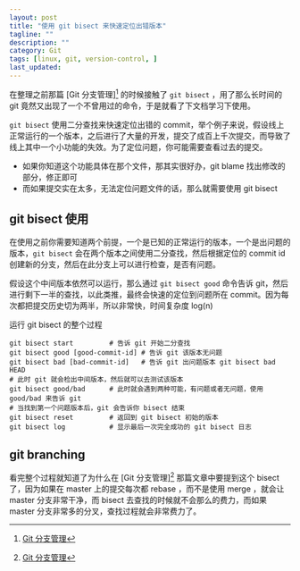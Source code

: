```yaml
---
layout: post
title: "使用 git bisect 来快速定位出错版本"
tagline: ""
description: ""
category: Git
tags: [linux, git, version-control, ]
last_updated:
---
```


在整理之前那篇 [Git 分支管理][^branching] 的时候接触了 `git bisect` ，用了那么长时间的 git 竟然又出现了一个不曾用过的命令，于是就看了下文档学习下使用。

`git bisect` 使用二分查找来快速定位出错的 commit，举个例子来说，假设线上正常运行的一个版本，之后进行了大量的开发，提交了成百上千次提交，而导致了线上其中一个小功能的失效。为了定位问题，你可能需要查看过去的提交。

- 如果你知道这个功能具体在那个文件，那其实很好办，git blame 找出修改的部分，修正即可
- 而如果提交实在太多，无法定位问题文件的话，那么就需要使用 git bisect

## git bisect 使用
在使用之前你需要知道两个前提，一个是已知的正常运行的版本，一个是出问题的版本，`git bisect` 会在两个版本之间使用二分查找，然后根据定位的 commit id 创建新的分支，然后在此分支上可以进行检查，是否有问题。

假设这个中间版本依然可以运行，那么通过 `git bisect good` 命令告诉 git，然后进行剩下一半的查找，以此类推，最终会快速的定位到问题所在 commit。因为每次都把提交历史切为两半，所以非常快，时间复杂度 log(n)

运行 git bisect 的整个过程

    git bisect start         # 告诉 git 开始二分查找
    git bisect good [good-commit-id] # 告诉 git 该版本无问题
    git bisect bad [bad-commit-id]   # 告诉 git 出问题版本 git bisect bad HEAD
    # 此时 git 就会检出中间版本，然后就可以去测试该版本
    git bisect good/bad      # 此时就会遇到两种可能，有问题或者无问题，使用 good/bad 来告诉 git
    # 当找到第一个问题版本后，git 会告诉你 bisect 结束
    git bisect reset         # 返回到 git bisect 初始的版本
    git bisect log           # 显示最后一次完全成功的 git bisect 日志

## git branching
看完整个过程就知道了为什么在 [Git 分支管理][^branching] 那篇文章中要提到这个 bisect 了，因为如果在 master 上的提交每次都 rebase ，而不是使用 merge ，就会让 master 分支非常干净，而 bisect 去查找的时候就不会那么的费力，而如果 master 分支非常多的分叉，查找过程就会非常费力了。

[^branching]: [Git 分支管理](/post/2018/04/git-branching.html)

